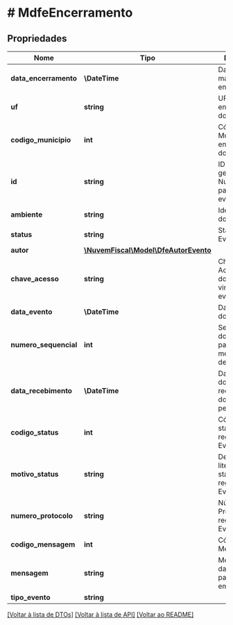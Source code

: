 # # MdfeEncerramento

## Propriedades

Nome | Tipo | Descrição | Comentários
------------ | ------------- | ------------- | -------------
**data_encerramento** | **\DateTime** | Data que o manifesto foi encerrado. | [optional]
**uf** | **string** | UF de encerramento do manifesto. | [optional]
**codigo_municipio** | **int** | Código do Município de encerramento do manifesto. | [optional]
**id** | **string** | ID único gerado pela Nuvem Fiscal para este evento. | [optional]
**ambiente** | **string** | Identificação do ambiente. | [optional]
**status** | **string** | Status do Evento. | [optional]
**autor** | [**\NuvemFiscal\Model\DfeAutorEvento**](DfeAutorEvento.md) |  | [optional]
**chave_acesso** | **string** | Chave de Acesso do documento vinculado ao evento. | [optional]
**data_evento** | **\DateTime** | Data e hora do Evento. | [optional]
**numero_sequencial** | **int** | Sequencial do evento para o mesmo tipo de evento. | [optional]
**data_recebimento** | **\DateTime** | Data e hora do recebimento do Evento pela SEFAZ. | [optional]
**codigo_status** | **int** | Código do status de registro do Evento. | [optional]
**motivo_status** | **string** | Descrição literal do status do registro do Evento. | [optional]
**numero_protocolo** | **string** | Número do Protocolo de registro do Evento. | [optional]
**codigo_mensagem** | **int** | Código da Mensagem. | [optional]
**mensagem** | **string** | Mensagem da SEFAZ para o emissor. | [optional]
**tipo_evento** | **string** |  | [optional]

[[Voltar à lista de DTOs]](../../README.md#models) [[Voltar à lista de API]](../../README.md#endpoints) [[Voltar ao README]](../../README.md)
